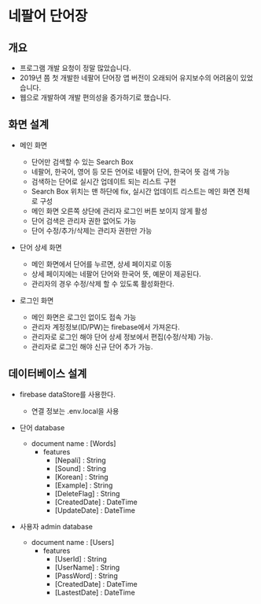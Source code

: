 # 네팔어 단어장

## 개요

- 프로그램 개발 요청이 정말 많았습니다.
- 2019년 쯤 첫 개발한 네팔어 단어장 앱 버전이 오래되어 유지보수의 어려움이 있었습니다.
- 웹으로 개발하여 개발 편의성을 증가하기로 했습니다.

## 화면 설계

- 메인 화면

  - 단어만 검색할 수 있는 Search Box
  - 네팔어, 한국어, 영어 등 모든 언어로 네팔어 단어, 한국어 뜻 검색 가능
  - 검색하는 단어로 실시간 업데이트 되는 리스트 구현
  - Search Box 위치는 맨 하단에 fix, 실시간 업데이트 리스트는 메인 화면 전체로 구성
  - 메인 화면 오른쪽 상단에 관리자 로그인 버튼 보이지 않게 활성
  - 단어 검색은 관리자 권한 없어도 가능
  - 단어 수정/추가/삭제는 관리자 권한만 가능

- 단어 상세 화면

  - 메인 화면에서 단어를 누르면, 상세 페이지로 이동
  - 상세 페이지에는 네팔어 단어와 한국어 뜻, 예문이 제공된다.
  - 관리자의 경우 수정/삭제 할 수 있도록 활성화한다.

- 로그인 화면
  - 메인 화면은 로그인 없이도 접속 가능
  - 관리자 계정정보(ID/PW)는 firebase에서 가져온다.
  - 관리자로 로그인 해야 단어 상세 정보에서 편집(수정/삭제) 가능.
  - 관리자로 로그인 해야 신규 단어 추가 가능.

## 데이터베이스 설계

- firebase dataStore를 사용한다.

  - 연결 정보는 .env.local을 사용

- 단어 database

  - document name : [Words]
    - features
      - [Nepali] : String
      - [Sound] : String
      - [Korean] : String
      - [Example] : String
      - [DeleteFlag] : String
      - [CreatedDate] : DateTime
      - [UpdateDate] : DateTime

- 사용자 admin database
  - document name : [Users]
    - features
      - [UserId] : String
      - [UserName] : String
      - [PassWord] : String
      - [CreatedDate] : DateTime
      - [LastestDate] : DateTime
